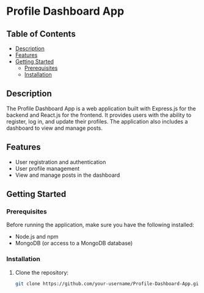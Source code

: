 # Profile Dashboard App

## Table of Contents
- [Description](#description)
- [Features](#features)
- [Getting Started](#getting-started)
  - [Prerequisites](#prerequisites)
  - [Installation](#installation)
  
## Description
The Profile Dashboard App is a web application built with Express.js for the backend and React.js for the frontend. It provides users with the ability to register, log in, and update their profiles. The application also includes a dashboard to view and manage posts.

## Features
- User registration and authentication
- User profile management
- View and manage posts in the dashboard

## Getting Started

### Prerequisites
Before running the application, make sure you have the following installed:
- Node.js and npm
- MongoDB (or access to a MongoDB database)

### Installation
1. Clone the repository:
   ```bash
   git clone https://github.com/your-username/Profile-Dashboard-App.git
